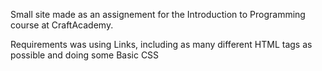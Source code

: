 Small site made as an assignement for the Introduction to Programming course at CraftAcademy. 

Requirements was using Links, including as many different HTML tags as possible and doing some Basic CSS
